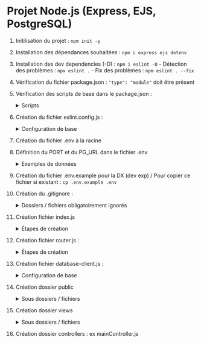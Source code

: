 # Projet Node.js (Express, EJS, PostgreSQL)

1. Initilisation du projet : `npm init -y`
2. Installation des dépendances souhaitées : `npm i express ejs dotenv`
3. Installation des dev dependencies (-D) : `npm i eslint -D` - Détection des problèmes : `npx eslint .` - Fix des problèmes : `npm eslint . --fix`
4. Vérification du fichier package.json : `"type": "module"` doit être présent
5. Vérification des scripts de base dans le package.json :
   <details><summary>Scripts</summary>

    - `"start": "node index.js"`
    - `"dev": "node --watch index.js"`
    </details>
6. Création du fichier eslint.config.js :
    <details><summary>Configuration de base</summary>

    ```js
    import js from "@eslint/js";
    import globals from "globals";
    export default [
    js.configs.recommended,
    {
        languageOptions: {
        globals: {
            ...globals.browser,
            ...globals.node
        },
         },
        rules: {
        "semi": "error",
        "indent": ["error", 2],
        }
    }
    ];
    ```

    </details>
7. Création du fichier .env à la racine
8. Définition du PORT et du PG_URL dans le fichier .env
   <details><summary>Exemples de données</summary>

    - `PORT=3000`
    - `PG_URL=postgres://nomdatabase:motdepasse@localhost:5432/nomdatabase`
    </details>
9. Création du fichier .env.example pour la DX (dev exp) / Pour copier ce fichier si existant : `cp .env.example .env`
10. Création du .gitignore :
    <details><summary>Dossiers / fichiers obligatoirement ignorés</summary>

      - node_modules/
      - .env
    </details>
11. Création fichier index.js
    <details><summary>Étapes de création</summary>

    - Importation des fonctions obligatoires pour le fonctionnement dans l'index.js :
       - `import "dotenv/config";`
       - `import express from "express";`
       - `import path from "node:path";`
       - `import router from "./router.js";`
    - Création du serveur de l'app dans l'index.js : `const app = express();`
    - Configuration du moteur de rendu (view engine) dans l'index.js : `app.set("view engine", "ejs");`
    - Configuration de la localisation du dossier des vues dans l'index.js : `app.set("views", path.join(import.meta.dirname, "views"));`
    - Configuration du dossier d'assets statiques (public) dans l'index.js : `app.use(express.static(path.join(import.meta.dirname, "public")));`
    - Configuration bodyparser pour express (rendre le req.body récupérable) dans l'index.js : `app.use(express.urlencoded({ extended: true }));`
    - Utilisation du router dans l'index.js : `app.use(router);`
    - Lancement du serveur avec fallback de secours dans l'index.js : `const port = process.env.PORT || 3000;` // process.env.PARAM permet de faire appel à tout paramètre défini dans le .env
    - Mise en place de l'écoute de serveur dans l'index.js : ``app.listen(port, () => { console.log(`Server started at http://localhost:${port}`); });``
    </details>
12. Création fichier router.js :
    <details><summary>Étapes de création</summary>

    ```js
    // Import du système de router
    import { Router } from "express";

    // PRE-REQUIS=CONTROLLERS - Import des méthodes de controlleurs 
    import * as mainController from "./controllers/main.controller.js";
    import * as promoController from "./controllers/promos.controller.js";
    import * as studentController from "./controllers/students.controller.js";

    // Créer un routeur
    const router = Router();

    // Exemples de configurations du routeur
    router.get("/", mainController.renderHomePage);

    router.get("/admin/promos/add", promoController.renderPromoCreationPage);
    router.post("/admin/promos/add", promoController.handlePromoForm);

    // 404 Middleware - APRES les routes (possibilité de l'ajouter dans l'index.js APRES le routeur)
    router.use((req, res) => {
      res.status(404).render("404");
    });

    // Exporter le router
    export default router;
    ```

    </details>
13. Création fichier database-client.js :
    <details><summary>Configuration de base</summary>

    ```js
    // Charge les variables d'environnement
    import "dotenv/config";

    // Import du module PG
    import pg from "pg";

    // Créer un client de connexion (tunnel) vers notre base de données PostgreSQL
    const client = new pg.Client(process.env.PG_URL);

    // Ouvrir la connexion
    client.connect();

    // Exporter cette connexion, pour s'en servir dans d'autres fichiers
    export default client;
    ```

    </details>
14. Création dossier public
    <details><summary>Sous dossiers / fichiers</summary>

      - dossier css
      - dossier images
      - fichier favicon.ico
    </details>
15. Création dossier views
    <details><summary>Sous dossiers / fichiers</summary>

      - dossier partials
      - fichiers views
    </details>
17. Création dossier controllers : ex mainController.js
